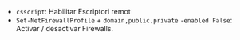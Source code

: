 - `csscript`: Habilitar Escriptori remot
- `Set-NetFirewallProfile` + `domain,public,private` `-enabled False`: Activar / desactivar Firewalls.


